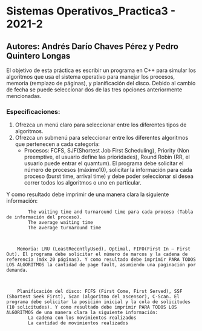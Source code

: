 # Sistemas Operativos_Practica3 - 2021-2

## Autores: Andrés Darío Chaves Pérez y Pedro Quintero Longas

El objetivo de esta práctica es escribir un programa en C++ para simular los algoritmos que usa el sistema operativo para manejar los procesos, memoria (remplazo de páginas), y planificación del disco. Debido al cambio de fecha se puede seleccionar dos de las tres opciones anteriormente mencionadas.

### Especificaciones:
1. Ofrezca un menú claro para seleccionar entre los diferentes tipos de algoritmos.
2. Ofrezca un submenú para seleccionar entre los diferentes algoritmos que pertenecen a cada categoría:
   - Procesos: FCFS, SJF(Shortest Job First Scheduling), Priority (Non preemptive, el usuario define las prioridades), Round Robin (RR, el usuario puede entrar el quamtum). El programa debe solicitar el número de procesos (máximo10), solicitar la información para cada proceso (burst time, arrival time) y debe poder seleccionar si desea correr todos los algoritmos o uno en particular.

 Y como resultado debe imprimir de una manera clara la siguiente información:

            The waiting time and turnaround time para cada proceso (Tabla de información del proceso).
            The average waiting time
            The average turnaround time

 

        Memoria: LRU (LeastRecentlyUsed), Optimal, FIFO(First In – First Out). El programa debe solicitar el número de marcos y la cadena de referencia (máx 20 páginas). Y como resultado debe imprimir PARA TODOS LOS ALGORITMOS la cantidad de page fault, asumiendo una paginación por demanda.

 

        Planificación del disco: FCFS (First Come, First Served), SSF (Shortest Seek First), Scan (algoritmo del ascensor), C-Scan. El programa debe solicitar la posición inicial y la cola de solicitudes (10 solicitudes). Y como resultado debe imprimir PARA TODOS LOS ALGORITMOS de una manera clara la siguiente información:
            La cadena con los movimientos realizados
            La cantidad de movimientos realizados
